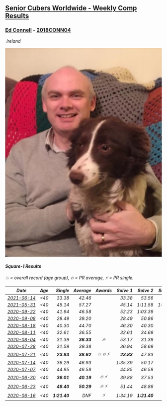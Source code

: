 <style>table {white-space: nowrap;}</style>
<link rel="stylesheet" type="text/css" href="/scw-comp/css/flags.css" />

## [Senior Cubers Worldwide - Weekly Comp Results](/scw-comp/results/)
### [Ed Connell](README.md) - [2018CONN04](https://www.worldcubeassociation.org/persons/2018CONN04?event=sq1)

<i class="flag flag-IE" />&nbsp;Ireland

![Ed Connell](1583010027.jpg)

#### Square-1 Results

<span style="white-space: nowrap;">💥 = overall record (age group)</span>, <span style="white-space: nowrap;">🔥 = PR average</span>, <span style="white-space: nowrap;">⚡ = PR single</span>.

| Date | Age | Single | Average | Awards | Solve 1 | Solve 2 | Solve 3 | Solve 4 | Solve 5 | Video |
| :--: | :--: | --: | --: | :--: | --: | --: | --: | --: | --: | :-- |
| [2021-06-14](../../results/2021-06-14/sq1.md) | <40 | 33.38 | 42.46 |  | 33.38 | 53.56 | 40.77 | 37.74 | 48.88 | [Desktop](https://www.facebook.com/events/154757253369245/permalink/160003416177962) / [Mobile](https://m.facebook.com/events/154757253369245?view=permalink&id=160003416177962) |
| [2021-05-31](../../results/2021-05-31/sq1.md) | <40 | 45.14 | 57.27 |  | 45.14 | 1:11.58 | 1:03.85 | 58.98 | 48.99 | [Desktop](https://www.facebook.com/events/4232725036784843/permalink/4268225803234766) / [Mobile](https://m.facebook.com/events/4232725036784843?view=permalink&id=4268225803234766) |
| [2020-09-22](../../results/2020-09-22/sq1.md) | <40 | 41.94 | 46.58 |  | 52.23 | 1:03.39 | 43.82 | 43.70 | 41.94 | [Desktop](https://www.facebook.com/events/361626694990606/permalink/365100557976553) / [Mobile](https://m.facebook.com/events/361626694990606?view=permalink&id=365100557976553) |
| [2020-09-08](../../results/2020-09-08/sq1.md) | <40 | 28.49 | 39.20 |  | 28.49 | 50.86 | 42.08 | 32.38 | 43.13 | [Desktop](https://www.facebook.com/events/1438001453064843/permalink/1441917352673253) / [Mobile](https://m.facebook.com/events/1438001453064843?view=permalink&id=1441917352673253) |
| [2020-08-18](../../results/2020-08-18/sq1.md) | <40 | 40.30 | 44.70 |  | 46.30 | 40.30 | 51.63 | 44.74 | 43.06 | [Desktop](https://www.facebook.com/events/940960439648894/permalink/946964725715132) / [Mobile](https://m.facebook.com/events/940960439648894?view=permalink&id=946964725715132) |
| [2020-08-11](../../results/2020-08-11/sq1.md) | <40 | 32.61 | 36.55 |  | 32.61 | 34.69 | 39.43 | 35.52 | 48.88 | [Desktop](https://www.facebook.com/events/354677798881328/permalink/358765385139236) / [Mobile](https://m.facebook.com/events/354677798881328?view=permalink&id=358765385139236) |
| [2020-08-04](../../results/2020-08-04/sq1.md) | <40 | 31.39 | **36.33** | 🔥 | 53.17 | 31.39 | 35.52 | 32.26 | 41.20 | [Desktop](https://www.facebook.com/events/1546469592197852/permalink/1550671401777671) / [Mobile](https://m.facebook.com/events/1546469592197852?view=permalink&id=1550671401777671) |
| [2020-07-28](../../results/2020-07-28/sq1.md) | <40 | 31.59 | 39.38 |  | 36.94 | 58.69 | 40.76 | 31.59 | 40.44 | [Desktop](https://www.facebook.com/events/610415706564720/permalink/613844982888459) / [Mobile](https://m.facebook.com/events/610415706564720?view=permalink&id=613844982888459) |
| [2020-07-21](../../results/2020-07-21/sq1.md) | <40 | **23.83** | **38.62** | 💥 🔥 ⚡ | **23.83** | 47.83 | 31.29 | 42.72 | 41.85 | [Desktop](https://www.facebook.com/events/560843031255896/permalink/563251044348428) / [Mobile](https://m.facebook.com/events/560843031255896?view=permalink&id=563251044348428) |
| [2020-07-14](../../results/2020-07-14/sq1.md) | <40 | 36.29 | 46.93 |  | 1:35.39 | 50.17 | 37.81 | 36.29 | 52.82 | [Desktop](https://www.facebook.com/events/413064016333950/permalink/416497099323975) / [Mobile](https://m.facebook.com/events/413064016333950?view=permalink&id=416497099323975) |
| [2020-07-07](../../results/2020-07-07/sq1.md) | <40 | 44.85 | 46.58 |  | 44.85 | 46.58 | 46.67 | 46.50 | 55.54 | [Desktop](https://www.facebook.com/events/198255948253934/permalink/200419504704245) / [Mobile](https://m.facebook.com/events/198255948253934?view=permalink&id=200419504704245) |
| [2020-06-30](../../results/2020-06-30/sq1.md) | <40 | **36.01** | **40.19** | 🔥 ⚡ | 39.88 | 37.53 | 43.15 | **36.01** | 1:02.72 | [Desktop](https://www.facebook.com/events/1716512181834525/permalink/1720526574766419) / [Mobile](https://m.facebook.com/events/1716512181834525?view=permalink&id=1720526574766419) |
| [2020-06-23](../../results/2020-06-23/sq1.md) | <40 | **48.40** | **50.29** | 🔥 ⚡ | 51.44 | 48.86 | **48.40** | 50.58 | 57.21 | [Desktop](https://www.facebook.com/events/1618516681636159/permalink/1621436411344186) / [Mobile](https://m.facebook.com/events/1618516681636159?view=permalink&id=1621436411344186) |
| [2020-06-16](../../results/2020-06-16/sq1.md) | <40 | **1:21.40** | DNF | ⚡ | 1:34.19 | **1:21.40** | DNF | DNS | DNS | [Desktop](https://www.facebook.com/events/296087658445428/permalink/299573231430204) / [Mobile](https://m.facebook.com/events/296087658445428?view=permalink&id=299573231430204) |


<!-- Global site tag (gtag.js) - Google Analytics -->
<script async src="https://www.googletagmanager.com/gtag/js?id=UA-86348435-3"></script>
<script>window.dataLayer = window.dataLayer || []; function gtag() {dataLayer.push(arguments);} gtag('js', new Date()); gtag('config', 'UA-86348435-3');</script>
